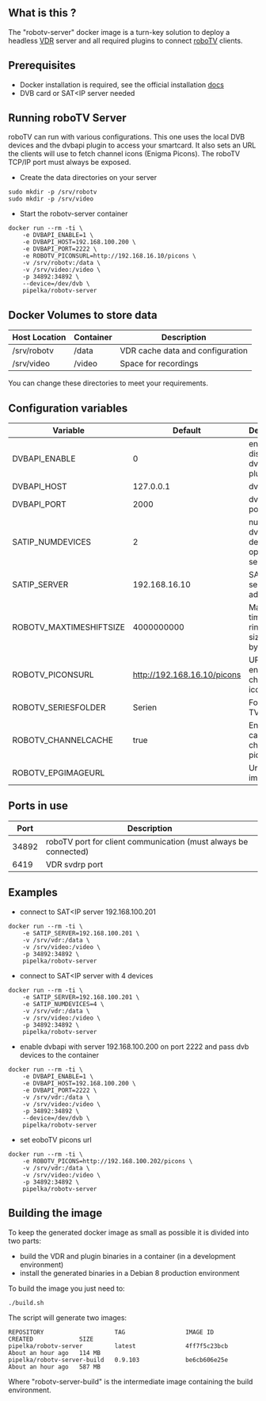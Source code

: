 What is this ?
--------------

The "robotv-server" docker image is a turn-key solution to deploy a headless [VDR](http://www.tvdr.de) server and all required plugins to connect [roboTV](https://github.com/pipelka/robotv) clients.

Prerequisites
-------------

- Docker installation is required, see the official installation [docs](https://docs.docker.com/engine/installation/)
- DVB card or SAT<IP server needed

Running roboTV Server
---------------------

roboTV can run with various configurations. This one uses the local DVB devices and the dvbapi plugin to access your smartcard. It also sets an URL the clients will use to fetch channel icons (Enigma Picons). The roboTV TCP/IP port must always be exposed.

- Create the data directories on your server

```
sudo mkdir -p /srv/robotv
sudo mkdir -p /srv/video
```

- Start the robotv-server container

```
docker run --rm -ti \
    -e DVBAPI_ENABLE=1 \
    -e DVBAPI_HOST=192.168.100.200 \
    -e DVBAPI_PORT=2222 \
    -e ROBOTV_PICONSURL=http://192.168.16.10/picons \
    -v /srv/robotv:/data \
    -v /srv/video:/video \
    -p 34892:34892 \
    --device=/dev/dvb \
    pipelka/robotv-server
```

Docker Volumes to store data
----------------------------

| Host Location | Container | Description |
| --- | --- | --- |
| /srv/robotv | /data | VDR cache data and configuration |
| /srv/video | /video | Space for recordings |

You can change these directories to meet your requirements.

Configuration variables
-----------------------

| Variable | Default | Description |
| --- | --- | ---------- |
| DVBAPI_ENABLE | 0 | enable / disable the dvbapi plugin |
| DVBAPI_HOST | 127.0.0.1 | dvbapi host |
| DVBAPI_PORT | 2000 | dvbapi host port |
| SATIP_NUMDEVICES | 2 | number of dvb devices to open on the server |
| SATIP_SERVER | 192.168.16.10 | SAT<IP server address |
| ROBOTV_MAXTIMESHIFTSIZE | 4000000000 | Maximum timeshift ringbuffer size in bytes |
| ROBOTV_PICONSURL | http://192.168.16.10/picons | URL for the enigma channel icons |
| ROBOTV_SERIESFOLDER | Serien | Folder for TV shows |
| ROBOTV_CHANNELCACHE | true | Enable caching of channel pids |
| ROBOTV_EPGIMAGEURL | | Url for EPG images |

Ports in use
------------

| Port | Description |
| --- | --- |
| 34892 | roboTV port for client communication (must always be connected) |
| 6419 | VDR svdrp port |

Examples
--------

- connect to SAT<IP server 192.168.100.201

```
docker run --rm -ti \
    -e SATIP_SERVER=192.168.100.201 \
    -v /srv/vdr:/data \
    -v /srv/video:/video \
    -p 34892:34892 \
    pipelka/robotv-server
```

- connect to SAT<IP server with 4 devices

```
docker run --rm -ti \
    -e SATIP_SERVER=192.168.100.201 \
    -e SATIP_NUMDEVICES=4 \
    -v /srv/vdr:/data \
    -v /srv/video:/video \
    -p 34892:34892 \
    pipelka/robotv-server
```

- enable dvbapi with server 192.168.100.200 on port 2222 and pass dvb devices to the container

```
docker run --rm -ti \
    -e DVBAPI_ENABLE=1 \
    -e DVBAPI_HOST=192.168.100.200 \
    -e DVBAPI_PORT=2222 \
    -v /srv/vdr:/data \
    -v /srv/video:/video \
    -p 34892:34892 \
    --device=/dev/dvb \
    pipelka/robotv-server
```

- set eoboTV picons url

```
docker run --rm -ti \
    -e ROBOTV_PICONS=http://192.168.100.202/picons \
    -v /srv/vdr:/data \
    -v /srv/video:/video \
    -p 34892:34892 \
    pipelka/robotv-server
```

Building the image
------------------

To keep the generated docker image as small as possible it is divided into two parts:

- build the VDR and plugin binaries in a container (in a development environment)
- install the generated binaries in a Debian 8 production environment

To build the image you just need to:

```
./build.sh
```

The script will generate two images:
```
REPOSITORY                    TAG                 IMAGE ID            CREATED             SIZE
pipelka/robotv-server         latest              4ff7f5c23bcb        About an hour ago   114 MB
pipelka/robotv-server-build   0.9.103             be6cb606e25e        About an hour ago   587 MB
```

Where "robotv-server-build" is the intermediate image containing the build environment.
